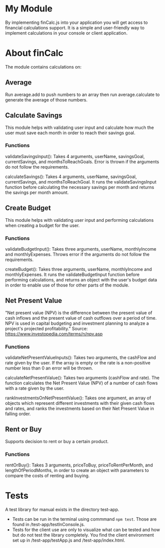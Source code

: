 # My Module
By implementing finCalc.js into your application you will get access to financial calculations support. It is a simple and user-friendly way to implement calculations in your console or client application.

# About finCalc
The module contains calculations on:

## Average
Run average.add to push numbers to an array then run average.calculate to generate the average of those numbers.

## Calculate Savings
This module helps with validating user input and calculate how much the user must save each month in order to reach their savings goal.

### Functions
validateSavingsInput(): Takes 4 arguments, userName, savingsGoal, currentSavings, and monthsToReachGoals. Error is thrown if the arguments do not follow the requirements.

calculateSavings(): Takes 4 arguments, userName, savingsGoal, currentSavings, and monthsToReachGoal. It runs the validateSavingsInput function before calculating the necessary savings per month and returns the savings per month amount.

## Create Budget
This module helps with validating user input and performing calculations when creating a budget for the user. 

### Functions
validateBudgetInput(): Takes three arguments, userName, monthlyIncome and monthlyExpenses. Throws error if the arguments do not follow the requirements.

createBudget(): Takes three arguments, userName, monthlyIncome and monthlyExpenses. It runs the validateBudgetInput function before performing calculations, and returns an object with the user's budget data in order to enable use of those for other parts of the module.

## Net Present Value
"Net present value (NPV) is the difference between the present value of cash inflows and the present value of cash outflows over a period of time. NPV is used in capital budgeting and investment planning to analyze a project's projected profitability." Source: https://www.investopedia.com/terms/n/npv.asp

### Functions
validateNetPresentValueInputs(): Takes two arguments, the cashFlow and rate given by the user. If the array is empty or the rate is a non-positive number less than 0 an error will be thrown.

calculateNetPresentValue(): Takes two arguments (cashFlow and rate). The function calculates the Net Present Value (NPV) of a number of cash flows with a rate given by the user.

rankInvestmentsOnNetPresentValue(): Takes one argument, an array of objects which represent different investments with their given cash flows and rates, and ranks the investments based on their Net Present Value in falling order.

## Rent or Buy
Supports decision to rent or buy a certain product.

### Functions
rentOrBuy(): Takes 3 arguments, priceToBuy, priceToRentPerMonth, and lengthOfPeriodMonths, in order to create an object with parameters to compare the costs of renting and buying.

# Tests
A test library for manual exists in the directory test-app.
* Tests can be run in the terminal using commmand `npm test`. Those are found in /test-app/testInConsole.js. 
* Tests for the client use are only to visualize what can be tested and how but do not test the library completely. You find the client environment set up in /test-app/testApp.js and /test-app/index.html.

